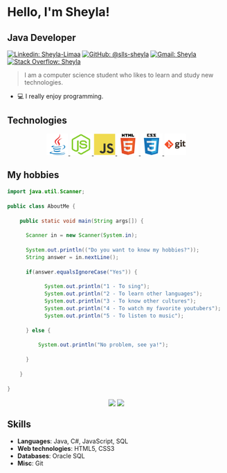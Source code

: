 # Hello, I'm Sheyla!

## Java Developer
[![Linkedin: Sheyla-Limaa](https://img.shields.io/badge/-Sheyla%20Lima-blue?style=flat-square&logo=Linkedin&logoColor=white&link=https://www.linkedin.com/in/sheyla-lima-b4164b1b0)](https://www.linkedin.com/in/sheyla-lima-b4164b1b0/)
[![GitHub: @slls-sheyla](https://img.shields.io/github/followers/slls-sheyla?label=follow&style=social)](https://github.com/slls-sheyla)
[![Gmail: Sheyla](https://img.shields.io/badge/Gmail-Sheyla-red)](mailto:slls.sheyla@gmail.com)
[![Stack Overflow: Sheyla](https://img.shields.io/badge/-Stack%20Overflow-222222?logo=stack-overflow&link=https://stackoverflow.com/users/story/12875404)](https://stackoverflow.com/users/17224774/sheyla-lima)

>I am a computer science student who likes to learn and study new technologies.


* :computer: I really enjoy programming.

## Technologies
<div align="center"> 
  <a href="https://docs.oracle.com/javase/7/docs/api/java/lang/package-summary.html/">
    <img  
      src="https://raw.githubusercontent.com/devicons/devicon/2809b567852a4648062a2d3e7c1c531367458c0b/icons/java/java-original.svg"
      alt="Java"
      width="10%"
      height="10%"
    />
  </a>

  <a href="https://nodejs.org/en/">
    <img 
      src="https://raw.githubusercontent.com/devicons/devicon/2809b567852a4648062a2d3e7c1c531367458c0b/icons/nodejs/nodejs-original.svg"
      alt="Node.js"
      width="10%"
      height="10%"
    />
  </a>
  
  <a href="https://www.javascript.com/">
    <img 
      src="https://raw.githubusercontent.com/devicons/devicon/2809b567852a4648062a2d3e7c1c531367458c0b/icons/javascript/javascript-original.svg"
      alt="Javascript"
      width="10%"
      height="10%"
    />
  </a>
  
  <a href="https://html.com/">
    <img 
      src="https://raw.githubusercontent.com/devicons/devicon/2809b567852a4648062a2d3e7c1c531367458c0b/icons/html5/html5-original-wordmark.svg"
      alt="HTML 5"
      width="10%"
      height="10%"
    />
  </a>

<a href="https://www.w3schools.com/css/">
    <img 
      src="https://raw.githubusercontent.com/devicons/devicon/2809b567852a4648062a2d3e7c1c531367458c0b/icons/css3/css3-original-wordmark.svg"
      alt="CSS 3"
      width="10%"
      height="10%"
    />
  </a>

  
  <a href="https://git-scm.com/">
    <img 
      src="https://raw.githubusercontent.com/devicons/devicon/2809b567852a4648062a2d3e7c1c531367458c0b/icons/git/git-original-wordmark.svg"
      alt="Git"
      width="10%"
      height="10%"
    />
  </a>
  
  
</div>
 
 ## My hobbies

```java
import java.util.Scanner;

public class AboutMe {
    
    public static void main(String args[]) {
      
      Scanner in = new Scanner(System.in);
      
      System.out.println(("Do you want to know my hobbies?"));
      String answer = in.nextLine();
      
      if(answer.equalsIgnoreCase("Yes")) {
            
            System.out.println("1 - To sing");
            System.out.println("2 - To learn other languages");
            System.out.println("3 - To know other cultures");
            System.out.println("4 - To watch my favorite youtubers");
            System.out.println("5 - To listen to music");
          
      } else {
          
          System.out.println("No problem, see ya!");
          
      }
      
    }
    
}
```

<div align="center">
  <a>
    <img
      align="center"
      src="https://github-readme-stats.vercel.app/api?username=slls-sheyla&count_private=true&show_icons=true&hide=issues&theme=dark&include_all_commits=true&custom_title=Sheyla Status"
    />
  </a>
  
  <a>
    <img
      align="center"
      src="https://github-readme-stats.vercel.app/api/top-langs/?username=slls-sheyla&&layout=compact&theme=dark"
    />
  </a>
</div>

## Skills
- **Languages**: Java, C#, JavaScript, SQL
- **Web technologies**: HTML5, CSS3
- **Databases**: Oracle SQL
- **Misc**: Git


